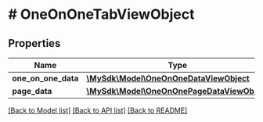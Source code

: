 # # OneOnOneTabViewObject

## Properties

Name | Type | Description | Notes
------------ | ------------- | ------------- | -------------
**one_on_one_data** | [**\MySdk\Model\OneOnOneDataViewObject**](OneOnOneDataViewObject.md) |  | [optional]
**page_data** | [**\MySdk\Model\OneOnOnePageDataViewObject**](OneOnOnePageDataViewObject.md) |  | [optional]

[[Back to Model list]](../../README.md#models) [[Back to API list]](../../README.md#endpoints) [[Back to README]](../../README.md)
